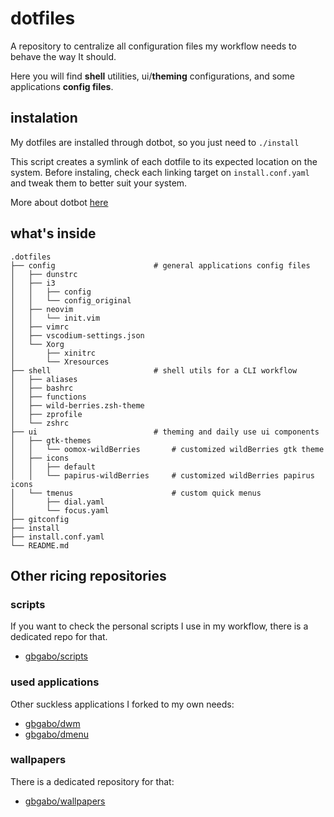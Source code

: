 # dotfiles

A repository to centralize all configuration files my workflow needs to behave the way It should.

Here you will find **shell** utilities, ui/**theming** configurations, and some applications **config files**.

## instalation

My dotfiles are installed through dotbot, so you just need to `./install`

This script creates a symlink of each dotfile to its expected location on the system. Before instaling, check each linking target on `install.conf.yaml` and tweak them to better suit your system.

More about dotbot [here](https://github.com/anishathalye/dotbot)

## what's inside

```
.dotfiles
├── config                      # general applications config files
│   ├── dunstrc
│   ├── i3
│   │   ├── config
│   │   └── config_original
│   ├── neovim
│   │   └── init.vim
│   ├── vimrc
│   ├── vscodium-settings.json
│   └── Xorg
│       ├── xinitrc
│       └── Xresources
├── shell                       # shell utils for a CLI workflow
│   ├── aliases
│   ├── bashrc
│   ├── functions
│   ├── wild-berries.zsh-theme
│   ├── zprofile
│   └── zshrc
├── ui                          # theming and daily use ui components
│   ├── gtk-themes
│   │   └── oomox-wildBerries       # customized wildBerries gtk theme
│   ├── icons
│   │   ├── default
│   │   └── papirus-wildBerries     # customized wildBerries papirus icons
│   └── tmenus                      # custom quick menus
│       ├── dial.yaml
│       └── focus.yaml
├── gitconfig
├── install
├── install.conf.yaml
└── README.md
```

## Other ricing repositories

### scripts

If you want to check the personal scripts I use in my workflow, there is a dedicated repo for that.

- [gbgabo/scripts](https://github.com/gbgabo/scripts)

### used applications

Other suckless applications I forked to my own needs:

- [gbgabo/dwm](https://github.com/gbgabo/dwm)
- [gbgabo/dmenu](https://github.com/gbgabo/dmenu)

### wallpapers

There is a dedicated repository for that:

- [gbgabo/wallpapers](https://github.com/gbgabo/wallpapers)
